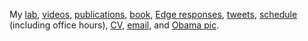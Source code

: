My 
[lab](https://meclab.org),
[videos](https://www.youtube.com/results?search_query=josh+bongard),
[publications](https://scholar.google.com/citations?user=Dj-kPasAAAAJ&hl=en&oi=ao),
[book](https://www.amazon.com/o/ASIN/0262162393/ref=s9_asin_title/103-1396384-1927027),
[Edge responses](https://www.edge.org/memberbio/joshua_bongard),
[tweets](https://twitter.com/DoctorJosh), 
[schedule](https://docs.google.com/document/d/1-Jx9owNRMs1IbH1sXvOCXTqUIxyaJkOtlWzZfFVMZzQ/edit?usp=sharing) (including office hours),
[CV](https://drive.google.com/file/d/1ij9w22ngco-nB_RXE6q5QZMTujVL0DFY/view?usp=sharing),
[email](mailto:jbongard@uvm.edu),
and
[Obama pic](https://jbongard.github.io/img/2010_PECASE_HiRes.png).
